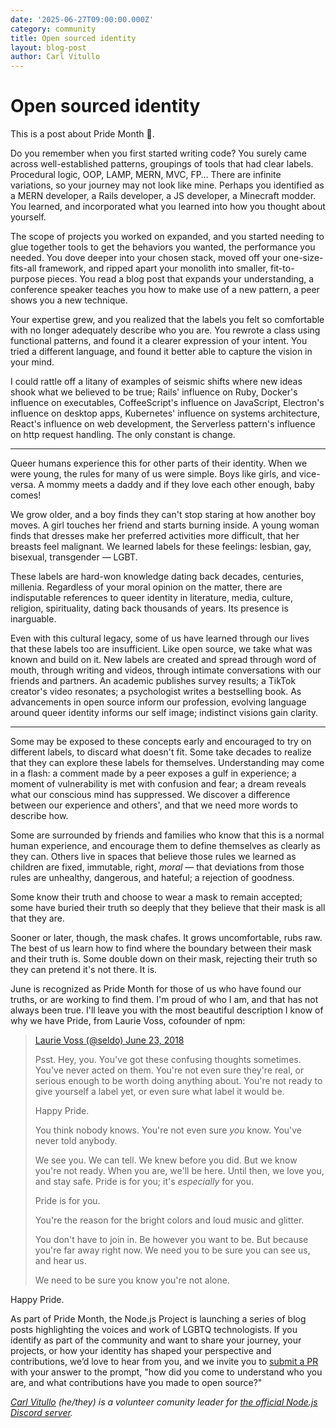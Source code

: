 ```yaml
---
date: '2025-06-27T09:00:00.000Z'
category: community
title: Open sourced identity
layout: blog-post
author: Carl Vitullo
---
```


# Open sourced identity

This is a post about Pride Month 🌈.

Do you remember when you first started writing code? You surely came across well-established patterns, groupings of tools that had clear labels. Procedural logic, OOP, LAMP, MERN, MVC, FP… There are infinite variations, so your journey may not look like mine. Perhaps you identified as a MERN developer, a Rails developer, a JS developer, a Minecraft modder. You learned, and incorporated what you learned into how you thought about yourself.

The scope of projects you worked on expanded, and you started needing to glue together tools to get the behaviors you wanted, the performance you needed. You dove deeper into your chosen stack, moved off your one-size-fits-all framework, and ripped apart your monolith into smaller, fit-to-purpose pieces. You read a blog post that expands your understanding, a conference speaker teaches you how to make use of a new pattern, a peer shows you a new technique.

Your expertise grew, and you realized that the labels you felt so comfortable with no longer adequately describe who you are. You rewrote a class using functional patterns, and found it a clearer expression of your intent. You tried a different language, and found it better able to capture the vision in your mind.

I could rattle off a litany of examples of seismic shifts where new ideas shook what we believed to be true; Rails' influence on Ruby, Docker's influence on executables, CoffeeScript's influence on JavaScript, Electron's influence on desktop apps, Kubernetes' influence on systems architecture, React's influence on web development, the Serverless pattern's influence on http request handling. The only constant is change.

---

Queer humans experience this for other parts of their identity. When we were young, the rules for many of us were simple. Boys like girls, and vice-versa. A mommy meets a daddy and if they love each other enough, baby comes!

We grow older, and a boy finds they can't stop staring at how another boy moves. A girl touches her friend and starts burning inside. A young woman finds that dresses make her preferred activities more difficult, that her breasts feel malignant. We learned labels for these feelings: lesbian, gay, bisexual, transgender — LGBT.

These labels are hard-won knowledge dating back decades, centuries, millenia. Regardless of your moral opinion on the matter, there are indisputable references to queer identity in literature, media, culture, religion, spirituality, dating back thousands of years. Its presence is inarguable.

Even with this cultural legacy, some of us have learned through our lives that these labels too are insufficient. Like open source, we take what was known and build on it. New labels are created and spread through word of mouth, through writing and videos, through intimate conversations with our friends and partners. An academic publishes survey results; a TikTok creator's video resonates; a psychologist writes a bestselling book. As advancements in open source inform our profession, evolving language around queer identity informs our self image; indistinct visions gain clarity.

---

Some may be exposed to these concepts early and encouraged to try on different labels, to discard what doesn't fit. Some take decades to realize that they can explore these labels for themselves. Understanding may come in a flash: a comment made by a peer exposes a gulf in experience; a moment of vulnerability is met with confusion and fear; a dream reveals what our conscious mind has suppressed. We discover a difference between our experience and others', and that we need more words to describe how.

Some are surrounded by friends and families who know that this is a normal human experience, and encourage them to define themselves as clearly as they can. Others live in spaces that believe those rules we learned as children are fixed, immutable, right, _moral_ — that deviations from those rules are unhealthy, dangerous, and hateful; a rejection of goodness.

Some know their truth and choose to wear a mask to remain accepted; some have buried their truth so deeply that they believe that their mask is all that they are.

Sooner or later, though, the mask chafes. It grows uncomfortable, rubs raw. The best of us learn how to find where the boundary between their mask and their truth is. Some double down on their mask, rejecting their truth so they can pretend it's not there. It is.

June is recognized as Pride Month for those of us who have found our truths, or are working to find them. I'm proud of who I am, and that has not always been true. I'll leave you with the most beautiful description I know of why we have Pride, from Laurie Voss, cofounder of npm:

> [Laurie Voss (@seldo) June 23, 2018](https://x.com/seldo/status/1010401548998885376/)
>
> Psst. Hey, you. You've got these confusing thoughts sometimes. You've never acted on them. You're not even sure they're real, or serious enough to be worth doing anything about. You're not ready to give yourself a label yet, or even sure what label it would be.
>
> Happy Pride.
>
> You think nobody knows. You're not even sure _you_ know. You've never told anybody.
>
> We see you. We can tell. We knew before you did. But we know you're not ready. When you are, we'll be here. Until then, we love you, and stay safe. Pride is for you; it's _especially_ for you.
>
> Pride is for you.
>
> You're the reason for the bright colors and loud music and glitter.
>
> You don't have to join in. Be however you want to be. But because you're far away right now. We need you to be sure you can see us, and hear us.
>
> We need to be sure you know you're not alone.

Happy Pride.

As part of Pride Month, the Node.js Project is launching a series of blog posts highlighting the voices and work of LGBTQ technologists. If you identify as part of the community and want to share your journey, your projects, or how your identity has shaped your perspective and contributions, we’d love to hear from you, and we invite you to [submit a PR](https://github.com/nodejs/nodejs.org/tree/main/apps/site/pages/en/blog/community) with your answer to the prompt, "how did you come to understand who you are, and what contributions have you made to open source?"

_[Carl Vitullo](https://vcarl.com/) (he/they) is a volunteer comunity leader for [the official Node.js Discord server](/discord)._

